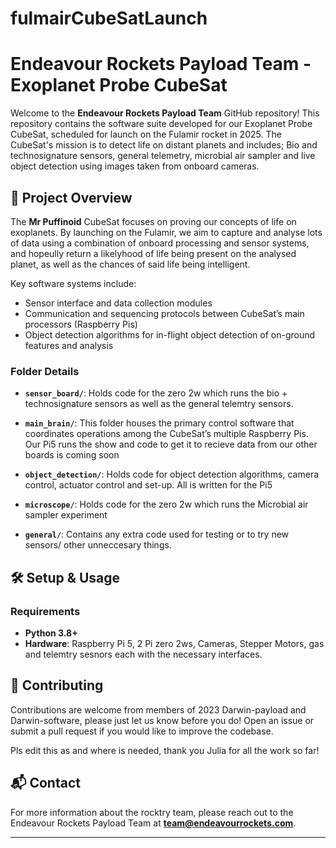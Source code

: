# fulmairCubeSatLaunch
# Endeavour Rockets Payload Team - Exoplanet Probe CubeSat

Welcome to the **Endeavour Rockets Payload Team** GitHub repository! This repository contains the software suite developed for our Exoplanet Probe CubeSat, scheduled for launch on the Fulamir rocket in 2025. The CubeSat's mission is to detect life on distant planets and includes; Bio and technosignature sensors, general telemetry, microbial air sampler and live object detection using images taken from onboard cameras.

## 🚀 Project Overview

The **Mr Puffinoid** CubeSat focuses on proving our concepts of life on exoplanets. By launching on the Fulamir, we aim to capture and analyse lots of data using a combination of onboard processing and sensor systems, and hopeully return a likelyhood of life being present on the analysed planet, as well as the chances of said life being intelligent.

Key software systems include:
- Sensor interface and data collection modules
- Communication and sequencing protocols between CubeSat’s main processors (Raspberry Pis)
- Object detection algorithms for in-flight object detection of on-ground features and analysis

### Folder Details

- **`sensor_board/`**: Holds code for the zero 2w which runs the bio + technosignature sensors as well as the general telemtry sensors.
  
- **`main_brain/`**: This folder houses the primary control software that coordinates operations among the CubeSat’s multiple Raspberry Pis. Our Pi5 runs the show and code to get it to recieve data from our other boards is coming soon

- **`object_detection/`**: Holds code for object detection algorithms, camera control, actuator control and set-up. All is written for the Pi5
  
- **`microscope/`**: Holds code for the zero 2w which runs the Microbial air sampler experiment

- **`general/`**: Contains any extra code used for testing or to try new sensors/ other unneccesary things.

## 🛠️ Setup & Usage

### Requirements

- **Python 3.8+**
- **Hardware**: Raspberry Pi 5, 2 Pi zero 2ws, Cameras, Stepper Motors, gas and telemtry sesnors each with the necessary interfaces.


## 🤝 Contributing

Contributions are welcome from members of 2023 Darwin-payload and Darwin-software, please just let us know before you do! Open an issue or submit a pull request if you would like to improve the codebase.

Pls edit this as and where is needed, thank you Julia for all the work so far!

## 📬 Contact

For more information about the rocktry team, please reach out to the Endeavour Rockets Payload Team at **[team@endeavourrockets.com](mailto:team@endeavourrockets.com)**.

---
